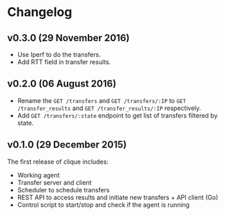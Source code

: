 # Changelog

## v0.3.0 (29 November 2016)

* Use Iperf to do the transfers.
* Add RTT field in transfer results.

## v0.2.0 (06 August 2016)

* Rename the `GET /transfers` and `GET /transfers/:IP` to
  `GET /transfer_results` and `GET /transfer_results/:IP` respectively.
* Add `GET /transfers/:state` endpoint to get list of transfers filtered by
  state.

## v0.1.0 (29 December 2015)

The first release of clique includes:

* Working agent
* Transfer server and client
* Scheduler to schedule transfers
* REST API to access results and initiate new transfers + API client (Go)
* Control script to start/stop and check if the agent is running
